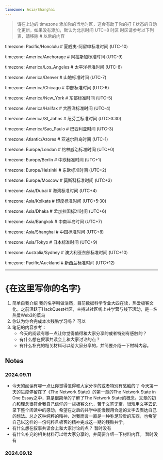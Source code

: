```yaml
---
timezone: Asia/Shanghai
---
```


> 请在上边的 timezone 添加你的当地时区，这会有助于你的打卡状态的自动化更新，如果没有添加，默认为北京时间 UTC+8 时区
> 时区请参考以下列表，请移除 # 以后的内容

timezone: Pacific/Honolulu # 夏威夷-阿留申标准时间 (UTC-10)

timezone: America/Anchorage # 阿拉斯加标准时间 (UTC-9)

timezone: America/Los_Angeles # 太平洋标准时间 (UTC-8)

timezone: America/Denver # 山地标准时间 (UTC-7)

timezone: America/Chicago # 中部标准时间 (UTC-6)

timezone: America/New_York # 东部标准时间 (UTC-5)

timezone: America/Halifax # 大西洋标准时间 (UTC-4)

timezone: America/St_Johns # 纽芬兰标准时间 (UTC-3:30)

timezone: America/Sao_Paulo # 巴西利亚时间 (UTC-3)

timezone: Atlantic/Azores # 亚速尔群岛时间 (UTC-1)

timezone: Europe/London # 格林威治标准时间 (UTC+0)

timezone: Europe/Berlin # 中欧标准时间 (UTC+1)

timezone: Europe/Helsinki # 东欧标准时间 (UTC+2)

timezone: Europe/Moscow # 莫斯科标准时间 (UTC+3)

timezone: Asia/Dubai # 海湾标准时间 (UTC+4)

timezone: Asia/Kolkata # 印度标准时间 (UTC+5:30)

timezone: Asia/Dhaka # 孟加拉国标准时间 (UTC+6)

timezone: Asia/Bangkok # 中南半岛时间 (UTC+7)

timezone: Asia/Shanghai # 中国标准时间 (UTC+8)

timezone: Asia/Tokyo # 日本标准时间 (UTC+9)

timezone: Australia/Sydney # 澳大利亚东部标准时间 (UTC+10)

timezone: Pacific/Auckland # 新西兰标准时间 (UTC+12)

---

# {在这里写你的名字}

1. 简单自我介绍
我的名字叫做浩然，目前数据科学专业大四在读，热爱极客文化。之前活跃于HackQuest社区，主持过社区线上共学营与线下活动，是一名热爱Web3的菜鸟
3. 你认为你会完成本次残酷学习吗？
可以
5. 笔记的内容参考：
   - 今天的阅读有哪一点让你觉得值得和大家分享的或者特别有感触的？
   - 有什么想在叙事共读会上和大家讨论的点？
   - 有什么补充的相关材料可以给大家分享的，并简要介绍一下材料内容。

## Notes

<!-- Content_START -->

### 2024.09.11

   - 今天的阅读有哪一点让你觉得值得和大家分享的或者特别有感触的？
     今天第一天的进度停留在了《The Network State》的第一章的The Network State in One Essay之中，算是很简单的了解了The Network State的概念。文章的初心和理念很符合我自己信仰的一些极客文化，苦于文笔无奈，很难用文字去记录下整个阅读中的感动，希望在之后的共学中能慢慢用合适的文字去表达自己的想法。总之这种纯粹的精神，对我而言一直是一种弥足珍贵的东西，也希望自己以这样的一份纯粹且极客的精神完成这一期的残酷共学。
   - 有什么想在叙事共读会上和大家讨论的点？
     暂时没有
   - 有什么补充的相关材料可以给大家分享的，并简要介绍一下材料内容。
     暂时没有
     
### 2024.09.12


<!-- Content_END -->
